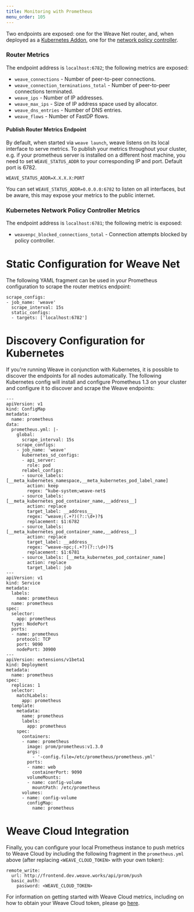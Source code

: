 ```yaml
---
title: Monitoring with Prometheus
menu_order: 105
---
```


Two endpoints are exposed: one for the Weave Net router, and, when deployed as
a [Kubernetes Addon](/site/kube-addon.md), one for the [network policy
controller](/site/kube-addon.md#npc).

### Router Metrics

The endpoint address is `localhost:6782`; the following metrics are
exposed:

* `weave_connections` - Number of peer-to-peer connections.
* `weave_connection_terminations_total` - Number of peer-to-peer
  connections terminated.
* `weave_ips` - Number of IP addresses.
* `weave_max_ips` - Size of IP address space used by allocator.
* `weave_dns_entries` - Number of DNS entries.
* `weave_flows` - Number of FastDP flows.

#### Publish Router Metrics Endpoint

By default, when started via `weave launch`, weave listens on its local
interface to serve metrics. To publish your metrics throughout your cluster,
e.g. if your prometheus server is installed on a different host machine,
you need to set `WEAVE_STATUS_ADDR` to your corresponding IP and port.
Default port is 6782.

`WEAVE_STATUS_ADDR=X.X.X.X:PORT`

You can set `WEAVE_STATUS_ADDR=0.0.0.0:6782` to listen on all interfaces,
but be aware, this may expose your metrics to the public internet.

### Kubernetes Network Policy Controller Metrics

The endpoint address is `localhost:6781`; the following metric is
exposed:

* `weavenpc_blocked_connections_total` - Connection attempts blocked
  by policy controller.

# Static Configuration for Weave Net

The following YAML fragment can be used in your Prometheus configuration to
scrape the router metrics endpoint:

```
scrape_configs:
- job_name: 'weave'
  scrape_interval: 15s
  static_configs:
  - targets: ['localhost:6782']
```

# Discovery Configuration for Kubernetes

If you're running Weave in conjunction with Kubernetes, it is possible
to discover the endpoints for all nodes automatically. The following
Kubernetes config will install and configure Prometheus 1.3 on your
cluster and configure it to discover and scrape the Weave endpoints:

```
---
apiVersion: v1
kind: ConfigMap
metadata:
  name: prometheus
data:
  prometheus.yml: |-
    global:
      scrape_interval: 15s
    scrape_configs:
    - job_name: 'weave'
      kubernetes_sd_configs:
      - api_server:
        role: pod
      relabel_configs:
      - source_labels: [__meta_kubernetes_namespace,__meta_kubernetes_pod_label_name]
        action: keep
        regex: ^kube-system;weave-net$
      - source_labels: [__meta_kubernetes_pod_container_name,__address__]
        action: replace
        target_label: __address__
        regex: ^weave;(.+?)(?::\d+)?$
        replacement: $1:6782
      - source_labels: [__meta_kubernetes_pod_container_name,__address__]
        action: replace
        target_label: __address__
        regex: ^weave-npc;(.+?)(?::\d+)?$
        replacement: $1:6781
      - source_labels: [__meta_kubernetes_pod_container_name]
        action: replace
        target_label: job
---
apiVersion: v1
kind: Service
metadata:
  labels:
    name: prometheus
  name: prometheus
spec:
  selector:
    app: prometheus
  type: NodePort
  ports:
  - name: prometheus
    protocol: TCP
    port: 9090
    nodePort: 30900
---
apiVersion: extensions/v1beta1
kind: Deployment
metadata:
  name: prometheus
spec:
  replicas: 1
  selector:
    matchLabels:
      app: prometheus
  template:
    metadata:
      name: prometheus
      labels:
        app: prometheus
    spec:
      containers:
      - name: prometheus
        image: prom/prometheus:v1.3.0
        args:
          - '-config.file=/etc/prometheus/prometheus.yml'
        ports:
        - name: web
          containerPort: 9090
        volumeMounts:
        - name: config-volume
          mountPath: /etc/prometheus
      volumes:
      - name: config-volume
        configMap:
          name: prometheus
```

# Weave Cloud Integration

Finally, you can configure your local Prometheus instance to push
metrics to Weave Cloud by including the following fragment in the
`prometheus.yml` above (after replacing `<WEAVE_CLOUD_TOKEN>` with
your own token):

```
remote_write:
  url: http://frontend.dev.weave.works/api/prom/push
  basic_auth:
    password: <WEAVE_CLOUD_TOKEN>
```

For information on getting started with Weave Cloud metrics, including
on how to obtain your Weave Cloud token, please go
[here](https://github.com/weaveworks/cortex).
